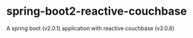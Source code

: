 # spring-boot2-reactive-couchbase
A spring boot (v2.0.1) application with reactive couchbase (v3.0.6)
